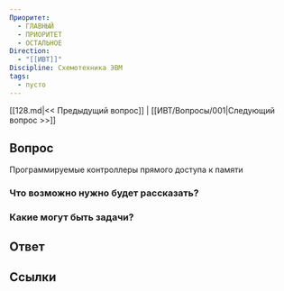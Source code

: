 ```yaml
---
Приоритет:
  - ГЛАВНЫЙ
  - ПРИОРИТЕТ
  - ОСТАЛЬНОЕ
Direction:
  - "[[ИВТ]]" 
Discipline: Схемотехника ЭВМ 
tags:
  - пусто
---
```

[[128.md|<< Предыдущий вопрос]] | [[ИВТ/Вопросы/001|Следующий вопрос >>]]
## Вопрос

Программируемые контроллеры прямого доступа к памяти

### Что возможно нужно будет рассказать?

### Какие могут быть задачи?

## Ответ

## Ссылки
